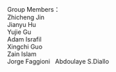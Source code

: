 ﻿Group Members：  
Zhicheng Jin  
Jianyu Hu  
Yujie Gu  
Adam Israfil   
Xingchi Guo  
Zain Islam  
Jorge Faggioni  
Abdoulaye S.Diallo 
